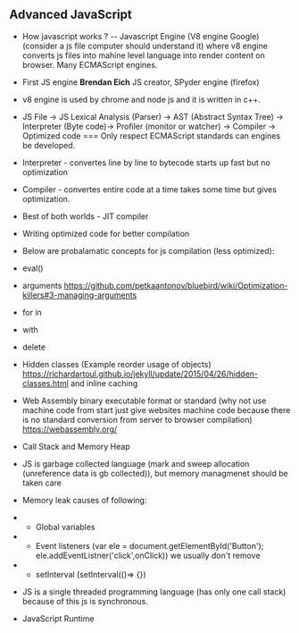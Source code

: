 ## Advanced JavaScript

- How javascript works ?
  -- Javascript Engine (V8 engine Google) (consider a js file computer should understand it) where v8 engine converts js files into mahine level language into render content on browser. Many ECMAScript engines.
- First JS engine **Brendan Eich**  JS creator, SPyder engine (firefox)
- v8 engine is used by chrome and node js and it is written in c++.
- JS File -> JS Lexical Analysis (Parser) -> AST (Abstract Syntax Tree) -> Interpreter (Byte code)-> Profiler (monitor or watcher) -> Compiler -> Optimized code === Only respect ECMAScript standards can engines be developed.
- Interpreter - convertes line by line to bytecode starts up fast but no optimization
- Compiler - convertes entire code at a time takes some time but gives optimization.
- Best of both worlds - JIT compiler

- Writing optimized code for better compilation
- Below are probalamatic concepts for js compilation (less optimized):
- eval()
- arguments https://github.com/petkaantonov/bluebird/wiki/Optimization-killers#3-managing-arguments
- for in
- with
- delete
- Hidden classes (Example reorder usage of objects) https://richardartoul.github.io/jekyll/update/2015/04/26/hidden-classes.html  and inline caching 
- Web Assembly binary executable format or standard (why not use machine code from start just give websites machine code because there is no standard conversion from server to browser compilation) https://webassembly.org/
- Call Stack and Memory Heap
- JS is garbage collected language (mark and sweep allocation (unreference data is gb collected)), but memory managmenet should be taken care
- Memory leak causes of following:
- - Global variables
- - Event listeners (var ele = document.getElementById('Button'); ele.addEventListner('click',onClick)) we usually don't remove
- - setInterval (setInterval(()=> {})
- JS is a single threaded programming language (has only one call stack) because of this js is synchronous.
- JavaScript Runtime
